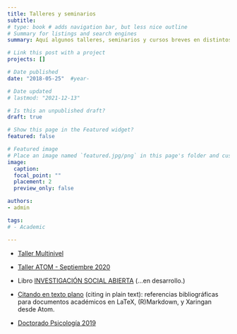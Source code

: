 ```yaml
---
title: Talleres y seminarios
subtitle:
# type: book # adds navigation bar, but less nice outline
# Summary for listings and search engines
summary: Aquí algunos talleres, seminarios y cursos breves en distintos temas

# Link this post with a project
projects: []

# Date published
date: "2018-05-25"  #year-

# Date updated
# lastmod: "2021-12-13"

# Is this an unpublished draft?
draft: true

# Show this page in the Featured widget?
featured: false

# Featured image
# Place an image named `featured.jpg/png` in this page's folder and customize its options here.
image:
  caption:
  focal_point: ""
  placement: 2
  preview_only: false

authors:
- admin

tags:
# - Academic

---
```


- [Taller Multinivel](seminarios-talleres/multinivel_taller/taller_multinivel.html)

- [Taller ATOM  - Septiembre 2020](talleres-cursos/tallerATOM/atom_web.html)

- Libro [INVESTIGACIÓN SOCIAL ABIERTA](https://juancarloscastillo.github.io/in-socabi/) (...en desarrollo.)

- [Citando en texto plano](citando-plano.html) (citing in plain text): referencias bibliográficas para documentos académicos en LaTeX, (R)Markdown, y Xaringan desde Atom.

- [Doctorado Psicología 2019](documents/doctorado-psicologia/doc-psic.html)
